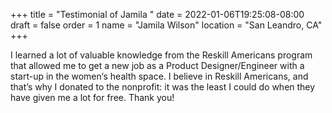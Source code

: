 +++
title = "Testimonial of Jamila "
date = 2022-01-06T19:25:08-08:00
draft = false
order = 1
name = "Jamila Wilson"
location = "San Leandro, CA"
+++

I learned a lot of valuable knowledge from the Reskill Americans program that allowed me to get a new job as a Product Designer/Engineer with a start-up in the women‘s health space. I believe in Reskill Americans, and that’s why I donated to the nonprofit: it was the least I could do when they have given me a lot for free. Thank you!
